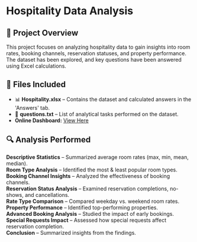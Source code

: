 # Hospitality Data Analysis

## 📌 Project Overview
This project focuses on analyzing hospitality data to gain insights into room rates, booking channels, reservation statuses, and property performance. The dataset has been explored, and key questions have been answered using Excel calculations.

## 📂 Files Included
- 📊 **Hospitality.xlsx** – Contains the dataset and calculated answers in the 'Answers' tab.
- 📄 **questions.txt** – List of analytical tasks performed on the dataset.
- **Online Dashboard:** [View Here]([https://1drv.ms/x/c/de4924f8ac007d26/EcsOrUSx61NHsvD0jrd37v0BEEnTMx40X2YYl32KWuxeMA?e=vnnETb](https://1drv.ms/x/c/de4924f8ac007d26/EfOMHz9lwxxDsQUKNb5Wz6AB6CqUbgStw9PymYJyW1h49g?e=90UsF8))

## 🔍 Analysis Performed
**Descriptive Statistics** – Summarized average room rates (max, min, mean, median).  
**Room Type Analysis** – Identified the most & least popular room types.  
**Booking Channel Insights** – Analyzed the effectiveness of booking channels.  
**Reservation Status Analysis** – Examined reservation completions, no-shows, and cancellations.  
**Rate Type Comparison** – Compared weekday vs. weekend room rates.  
**Property Performance** – Identified top-performing properties.  
**Advanced Booking Analysis** – Studied the impact of early bookings.  
**Special Requests Impact** – Assessed how special requests affect reservation completion.  
**Conclusion** – Summarized insights from the findings.
